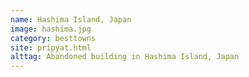 ```yaml
---
name: Hashima Island, Japan
image: hashima.jpg
category: besttowns
site: pripyat.html
alttag: Abandoned building in Hashima Island, Japan
---
```


